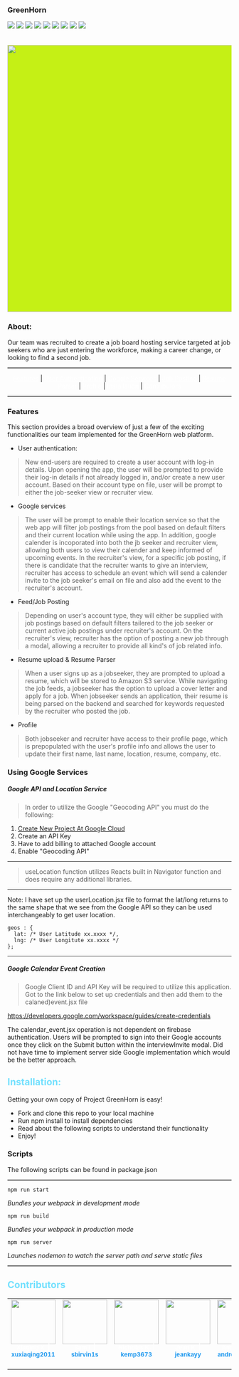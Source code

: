 
<!-- <div style="display: flex; flex-direction: column; justify-content: center;"> -->

### GreenHorn

<div align="left">
<img src="https://img.shields.io/github/package-json/dependency-version/TitanInSpirit/Project_Atelier/react" />
<img src="https://img.shields.io/github/package-json/dependency-version/TitanInSpirit/Project_Atelier/webpack" />
<img src="https://img.shields.io/github/package-json/dependency-version/TitanInSpirit/Project_Atelier/axios"/> 
<img src="https://img.shields.io/badge/react_router-%56.3.0-blue">                                                   
<img src="https://img.shields.io/github/package-json/dependency-version/TitanInSpirit/Project_Atelier/nodemon"/> 
<img src="https://img.shields.io/badge/postgres-%5E12.12-blue">                                                           
<img src="https://img.shields.io/badge/firebase-%5E9.9.2-blue">                                                             
<img src="https://img.shields.io/badge/multer-%5E1.4.5-blue">                                          
<img src="https://img.shields.io/badge/googleapis-%5E105.0.0-blue">
</div>
<br></br>
<div align="center" style="background-color:#c5f015">
  <img src="client/src/images/greenhorn.png" width=600px>
</div>

### About:
Our team was recruited to create a job board hosting service targeted at job seekers who are just entering the workforce, making a career change, or looking to find a second job.

<hr style="background-color: #5c5c5c;height: 2.0px;"/>

<p align="center">
<a href="#features" style="color: white">Features</a> |
<a href="#user-authentication" style="color: white">User Authentication</a> |
<a href="#google-services" style="color: white">Google Services</a> |
<a href="#job-posting" style="color: white">Job Posting</a> |
<a href="#resume-parser" style="color: white">Resume Parser</a> |
<a href="#profile" style="color: white">Profile</a> |
<a href="#-installation-" style="color: white">Installation</a> |
<a href="#-contributors-" style="color: white">Contributors</a>
</p>

<hr style="background-color: #5c5c5c;height: 2.0px;"/>


### Features

This section provides a broad overview of just a few of the exciting functionalities our team implemented for the GreenHorn web platform.

* User authentication:

> New end-users are required to create a user account with log-in details. Upon opening the app, the user will be prompted to provide their log-in details if not already logged in, and/or create a new user account. Based on their account type on file, user will be prompt to either the job-seeker view or recruiter view.

* Google services
> The user will be prompt to enable their location service so that the web app will filter job postings from the pool based on default filters and their current location while using the app. In addition, google calender is incoporated into both the jb seeker and recruiter view, allowing both users to view their calender and keep informed of upcoming events. In the recruiter's view, for a specific job posting, if there is candidate that the recruiter wants to give an interview, recruiter has access to schedule an event which will send a calender invite to the job seeker's email on file and also add the event to the recruiter's account.   

* Feed/Job Posting
> Depending on user's account type, they will either be supplied with job postings based on default filters tailered to the job seeker or current active job postings under recruiter's account. On the recruiter's view, recruiter has the option of posting a new job through a modal, allowing a recruiter to provide all kind's of job related info.  

* Resume upload & Resume Parser
> When a user signs up as a jobseeker, they are prompted to upload a resume, which will be stored to Amazon S3 service. While navigating the job feeds, a jobseeker has the option to upload a cover letter and apply for a job. When jobseeker sends an application, their resume is being parsed on the backend and searched for keywords requested by the recruiter who posted the job. 

* Profile
> Both jobseeker and recruiter have access to their profile page, which is prepopulated with the user's profile info and allows the user to update their first name, last name, location, resume, company, etc.


<!-- ### User Authentication -->

### Using Google Services 

##### Google API and Location Service

>In order to utilize the Google "Geocoding API" you must do the following:
1. [Create New Project At Google Cloud](https://console.cloud.google.com/)
1. Create an API Key
1. Have to add billing to attached Google account
1. Enable "Geocoding API"
---

>useLocation function utilizes Reacts built in Navigator function and does require any additional libraries.


***
Note: I have set up the userLocation.jsx file to format the lat/long returns to the same shape that we see from the Google API so they can be used interchangeably to get user location.

    geos : {
      lat: /* User Latitude xx.xxxx */,
      lng: /* User Longitute xx.xxxx */
    };

***

##### Google Calendar Event Creation

> Google Client ID and API Key will be required to utilize this application. Got to the link below to set up credentials and then add them to the calaned)event.jsx file

https://developers.google.com/workspace/guides/create-credentials


The calendar_event.jsx operation is not dependent on firebase authentication. Users will be prompted to sign into their Google accounts once they click on the Submit button within the interviewInvite modal. Did not have time to implement server side Google implementation which would be the better approach.

<!-- ### Job Posting -->


<!-- ### Resume Parser -->



<h2 style="color:#73E0FE"> Installation: </h2>

Getting your own copy of Project GreenHorn is easy!

- Fork and clone this repo to your local machine
- Run npm install to install dependencies
- Read about the following scripts to understand their functionality
- Enjoy!

### Scripts

The following scripts can be found in package.json

<hr style="background-color: #5c5c5c;height: 2.0px;"/>

`npm run start`

<i> Bundles your webpack in development mode </i>

`npm run build`

<i> Bundles your webpack in production mode </i>

`npm run server`

<i> Launches nodemon to watch the server path and serve static files </i>



<hr style="background-color: #5c5c5c;height: 2.0px;"/>

<h2 style="color:#73E0FE"> Contributors </h2>

<table >
    <td align="center">
        <a href="https://github.com/xuxiaqing2011" style="color: white; text-decoration: none;">
            <img src="https://avatars.githubusercontent.com/u/98438591?v=4" width="100px;" alt=""/>
            <br />
            <sub>
                <b><span style="color: white"> Xiaqing X. </span> | <span style="color: #229AEF"> xuxiaqing2011</span></b>
            </sub>
        </a>
        <br /><br>
    </td>
    <td align="center">
           <a href="https://github.com/sbirvin1s" style="color: white; text-decoration: none;">
               <img src="https://avatars.githubusercontent.com/u/101069215?v=4" width="100px;" alt=""/>
               <br />
               <sub>
                   <b><span style="color: white"> Sam I.</span> | <span style="color: #229AEF"> sbirvin1s </span></b>
               </sub>
           </a>
           <br /><br>
    </td>
     <td align="center">
           <a href="https://github.com/kemp3673" style="color: white; text-decoration: none;">
               <img src="https://avatars.githubusercontent.com/u/102747919?v=4" width="100px;" alt=""/>
               <br />
               <sub>
                   <b><span style="color: white"> Nicholas K.</span> | <span style="color: #229AEF"> kemp3673 </span></b>
               </sub>
           </a>
           <br /><br>
    </td>
     <td align="center">
           <a href="https://github.com/jeankayy" style="color: white; text-decoration: none;">
               <img src="https://avatars.githubusercontent.com/u/100891819?v=4" width="100px;" alt=""/>
               <br />
               <sub>
                   <b><span style="color: white"> Jean K. </span> | <span style="color: #229AEF">jeankayy </span></b>
               </sub>
           </a>
           <br /><br>
    </td>
     <td align="center">
           <a href="https://github.com/andronicus217" style="color: white; text-decoration: none;">
               <img src="https://avatars.githubusercontent.com/u/103600647?v=4" width="100px;" alt=""/>
               <br />
               <sub>
                   <b><span style="color: white"> Andrew W.</span> | <span style="color: #229AEF"> andronicus217 </span></b>
               </sub>
           </a>
           <br /><br>
    </td>
     <td align="center">
           <a href="https://github.com/rhosmans" style="color: white; text-decoration: none;">
               <img src="https://avatars.githubusercontent.com/u/4683213?v=4" width="100px;" alt=""/>
               <br />
               <sub>
                   <b><span style="color: white"> Reave H. </span> | <span style="color: #229AEF"> rhosmans </span></b>
               </sub>
           </a>
           <br /><br>
    </td>
      <td align="center">
           <a href="https://github.com/shnguyen8" style="color: white; text-decoration: none;">
               <img src="https://avatars.githubusercontent.com/u/93746840?v=4" width="100px;" alt=""/>
               <br />
               <sub>
                   <b><span style="color: white"> Shirley N. </span> | <span style="color: #229AEF">shnguyen8 </span></b>
               </sub>
           </a>
           <br /><br>
    </td>
<table>
</div>







